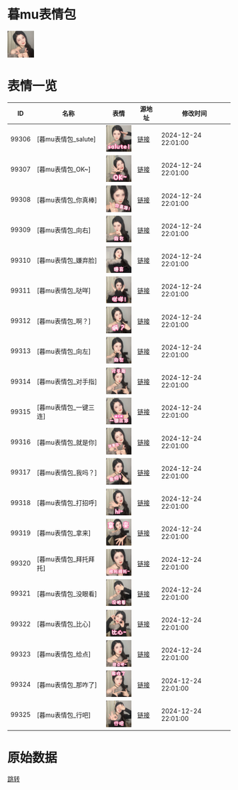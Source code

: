 # 暮mu表情包

<img src="./cover.png" height="60" alt="cover" />

# 表情一览

|ID|名称|表情|源地址|修改时间|
|----|----|----|----|----|
|99306|[暮mu表情包_salute]|<img src="./pic/099306_%5B暮mu表情包_salute%5D.png" height="60" alt="salute"/>|[链接](https://i0.hdslb.com/bfs/garb/d7d93f9c2faa91d56668dfe6e1de226928931400.png)|2024-12-24 22:01:00|
|99307|[暮mu表情包_OK~]|<img src="./pic/099307_%5B暮mu表情包_OK~%5D.png" height="60" alt="OK~"/>|[链接](https://i0.hdslb.com/bfs/garb/64c191f04de78b43d67f0ce6c768861c16d46195.png)|2024-12-24 22:01:00|
|99308|[暮mu表情包_你真棒]|<img src="./pic/099308_%5B暮mu表情包_你真棒%5D.png" height="60" alt="你真棒"/>|[链接](https://i0.hdslb.com/bfs/garb/35b45567e1c421620cf72679f601b59fb7de4ecf.png)|2024-12-24 22:01:00|
|99309|[暮mu表情包_向右]|<img src="./pic/099309_%5B暮mu表情包_向右%5D.png" height="60" alt="向右"/>|[链接](https://i0.hdslb.com/bfs/garb/622d378384613eaaa76131923c4047ef3d47d8a7.png)|2024-12-24 22:01:00|
|99310|[暮mu表情包_嫌弃脸]|<img src="./pic/099310_%5B暮mu表情包_嫌弃脸%5D.png" height="60" alt="嫌弃脸"/>|[链接](https://i0.hdslb.com/bfs/garb/c0607132a65965e59190b265913b7f38cb4ad3b4.png)|2024-12-24 22:01:00|
|99311|[暮mu表情包_哒咩]|<img src="./pic/099311_%5B暮mu表情包_哒咩%5D.png" height="60" alt="哒咩"/>|[链接](https://i0.hdslb.com/bfs/garb/df50fb9848ce534ff487a1aa198453a9e452b452.png)|2024-12-24 22:01:00|
|99312|[暮mu表情包_啊？]|<img src="./pic/099312_%5B暮mu表情包_啊？%5D.png" height="60" alt="啊？"/>|[链接](https://i0.hdslb.com/bfs/garb/bb60adcdb6e1e429316666c4aeda6613c492b984.png)|2024-12-24 22:01:00|
|99313|[暮mu表情包_向左]|<img src="./pic/099313_%5B暮mu表情包_向左%5D.png" height="60" alt="向左"/>|[链接](https://i0.hdslb.com/bfs/garb/c4dfbbd74fe8944edc6e36ae9f0b03a0f799c661.png)|2024-12-24 22:01:00|
|99314|[暮mu表情包_对手指]|<img src="./pic/099314_%5B暮mu表情包_对手指%5D.png" height="60" alt="对手指"/>|[链接](https://i0.hdslb.com/bfs/garb/2adcde6a33050a0715c6cd5dadf1079276728dc4.png)|2024-12-24 22:01:00|
|99315|[暮mu表情包_一键三连]|<img src="./pic/099315_%5B暮mu表情包_一键三连%5D.png" height="60" alt="一键三连"/>|[链接](https://i0.hdslb.com/bfs/garb/9b8de0d52852f9e1460e270a9b700ef85142d7f0.png)|2024-12-24 22:01:00|
|99316|[暮mu表情包_就是你]|<img src="./pic/099316_%5B暮mu表情包_就是你%5D.png" height="60" alt="就是你"/>|[链接](https://i0.hdslb.com/bfs/garb/235f449dc9eca87bc6fc993721765fe293aa4b92.png)|2024-12-24 22:01:00|
|99317|[暮mu表情包_我吗？]|<img src="./pic/099317_%5B暮mu表情包_我吗？%5D.png" height="60" alt="我吗？"/>|[链接](https://i0.hdslb.com/bfs/garb/3ddf15b8927d4093d5db15b546e2e23bc9176ff1.png)|2024-12-24 22:01:00|
|99318|[暮mu表情包_打招呼]|<img src="./pic/099318_%5B暮mu表情包_打招呼%5D.png" height="60" alt="打招呼"/>|[链接](https://i0.hdslb.com/bfs/garb/7ca2d33c7105ac73366c2d8e92e9fce15ad7bea9.png)|2024-12-24 22:01:00|
|99319|[暮mu表情包_拿来]|<img src="./pic/099319_%5B暮mu表情包_拿来%5D.png" height="60" alt="拿来"/>|[链接](https://i0.hdslb.com/bfs/garb/75cab47cd1ff660cba4f55a8f17f5ae776a9f473.png)|2024-12-24 22:01:00|
|99320|[暮mu表情包_拜托拜托]|<img src="./pic/099320_%5B暮mu表情包_拜托拜托%5D.png" height="60" alt="拜托拜托"/>|[链接](https://i0.hdslb.com/bfs/garb/03fdbc9fbd5e4c4092821ede5c3c2ddc98e1c414.png)|2024-12-24 22:01:00|
|99321|[暮mu表情包_没眼看]|<img src="./pic/099321_%5B暮mu表情包_没眼看%5D.png" height="60" alt="没眼看"/>|[链接](https://i0.hdslb.com/bfs/garb/7ea60d63b258492403fd19a8191de4d7e80bb4ea.png)|2024-12-24 22:01:00|
|99322|[暮mu表情包_比心]|<img src="./pic/099322_%5B暮mu表情包_比心%5D.png" height="60" alt="比心"/>|[链接](https://i0.hdslb.com/bfs/garb/0ba34c48b5e3da9a5a209e2176268bba3b8de830.png)|2024-12-24 22:01:00|
|99323|[暮mu表情包_给点]|<img src="./pic/099323_%5B暮mu表情包_给点%5D.png" height="60" alt="给点"/>|[链接](https://i0.hdslb.com/bfs/garb/d701ac57e854a9a6c8a0ea542972d4e9ad1a4e7f.png)|2024-12-24 22:01:00|
|99324|[暮mu表情包_那咋了]|<img src="./pic/099324_%5B暮mu表情包_那咋了%5D.png" height="60" alt="那咋了"/>|[链接](https://i0.hdslb.com/bfs/garb/a760c2debec9ca499735f9babf1dce8bbe7b68e7.png)|2024-12-24 22:01:00|
|99325|[暮mu表情包_行吧]|<img src="./pic/099325_%5B暮mu表情包_行吧%5D.png" height="60" alt="行吧"/>|[链接](https://i0.hdslb.com/bfs/garb/59f56cca6ab5aaf5c8858bd35c7837506f57c2ff.png)|2024-12-24 22:01:00|

# 原始数据

[跳转](./raw.json)

